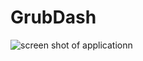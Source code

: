 # GrubDash
![screen shot of applicationn](https://github.com/Harvi-D/grub-dash/blob/main/image.jpg?raw=true)
